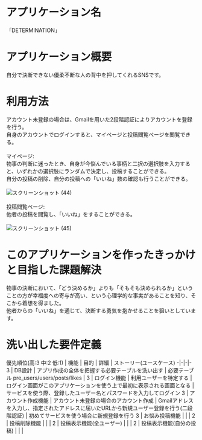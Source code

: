 # アプリケーション名
「DETERMINATION」

# アプリケーション概要
自分で決断できない優柔不断な人の背中を押してくれるSNSです。

# 利用方法
アカウント未登録の場合は、Gmailを用いた2段階認証によりアカウントを登録を行う。<br>
自身のアカウントでログインすると、マイページと投稿閲覧ページを閲覧できる。<br>
<br>
マイページ:<br>
物事の判断に迷ったとき、自身が今悩んでいる事柄と二択の選択肢を入力すると、いずれかの選択肢にランダムで決定し、投稿することができる。<br>
自分の投稿の削除、自分の投稿への「いいね」数の確認も行うことができる。<br>
<br>
![スクリーンショット (44)](https://user-images.githubusercontent.com/89728838/163028146-9a00b430-97bd-4869-9751-d5382379e115.png)<br>
<br>
投稿閲覧ページ:<br>
他者の投稿を閲覧し、「いいね」をすることができる。<br>
<br>
![スクリーンショット (45)](https://user-images.githubusercontent.com/89728838/163028362-0d3906a9-08be-4fd6-af1c-b98e946dffc0.png)<br>

# このアプリケーションを作ったきっかけと目指した課題解決
物事の決断において、「どう決めるか」よりも「そもそも決められるか」ということの方が幸福度への寄与が高い、という心理学的な事実があることを知り、そこから着想を得ました。<br>
他者からの「いいね」を通じて、決断する勇気を抱かせることを狙いとしています。

# 洗い出した要件定義
優先順位(高:3 中:2 低:1) | 機能 | 目的 | 詳細 | ストーリー(ユースケース)
-|-|-|-
3 | DB設計 | アプリ作成の全体を把握する必要テーブルを洗い出す | 必要テーブル pre_users/users/posts/likes | 
3 | ログイン機能 | 利用ユーザーを特定する | ログイン画面がこのアプリケーションを使う上で最初に表示される画面となる | サービスを使う際、登録したユーザー名とパスワードを入力してログイン
3 | アカウント作成機能 | アカウント未登録の場合のアカウント作成 |  Gmailアドレスを入力し、指定されたアドレスに届いたURLから新規ユーザー登録を行う(二段階認証) | 初めてサービスを使う場合に新規登録を行う
3 | お悩み投稿機能 | | | 
2 | 投稿削除機能 | | | 
2 | 投稿表示機能(全ユーザー) | | | 
2 | 投稿表示機能(自分の投稿) | | | 
